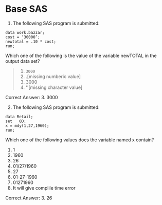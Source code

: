 # Base SAS

1. The following SAS program is submitted:

```sas
data work.bazzar;
cost = ‘30000’;
newtotal = .10 * cost;
run;
```

Which one of the following is the value of the variable newTOTAL in the output data set?


> 1. `3000`
> 2. .[missing numberic value]
> 3. 3000
> 4. ''[missing character value]

Correct Answer: 3. 3000

2. The following SAS program is submitted:

```sas
data Retail;
set   OD;
x = mdy(1,27,1960);
run;
```

Which one of the following values does the variable named x contain?

1. 1
2. 1960
3. 26
4. 01/27/1960
5. 27
6. 01-27-1960
7. 01271960
8. It will give complile time error

Correct Answer: 3. 26


